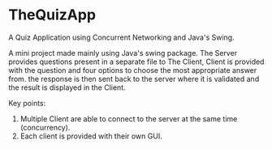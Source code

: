 # TheQuizApp
A Quiz Application using Concurrent Networking and Java's Swing.



A mini project made mainly using Java's swing package. 
The Server provides questions present in a separate file to The Client, Client is provided with the question and four options to choose the most appropriate answer from. 
the response is then sent back to the server where it is validated and the result is displayed in the Client. 

Key points:
1. Multiple Client are able to connect to the server at the same time (concurrency).
2. Each client is provided with their own GUI.  
